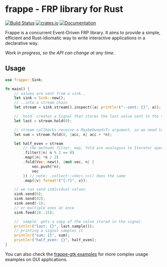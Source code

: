 # frappe - FRP library for Rust

[![Build Status](https://travis-ci.org/darkstalker/frappe.svg?branch=master)](https://travis-ci.org/darkstalker/frappe) [![crates.io](https://meritbadge.herokuapp.com/frappe)](https://crates.io/crates/frappe) [![Documentation](https://docs.rs/frappe/badge.svg)](https://docs.rs/frappe)

Frappe is a concurrent Event-Driven FRP library. It aims to provide a simple, efficient and
Rust-idiomatic way to write interactive applications in a declarative way.

*Work in progress, so the API can change at any time.*

## Usage

```Rust
use frappe::Sink;

fn main() {
    // values are sent from a sink..
    let sink = Sink::new();
    // ..into a stream chain
    let stream = sink.stream().inspect(|a| println!("--sent: {}", a));

    // `hold` creates a Signal that stores the last value sent to the stream
    let last = stream.hold(0);

    // stream callbacks receive a MaybeOwned<T> argument, so we need to deref the value
    let sum = stream.fold(0, |acc, n| acc + *n);

    let half_even = stream
        // the methods filter, map, fold are analogous to Iterator operations
        .filter(|n| n % 2 == 0)
        .map(|n| *n / 2)
        .fold(Vec::new(), |mut vec, n| {
            vec.push(*n);
            vec
        }) // note: .collect::<Vec<_>>() does the same
        .map(|v| format!("{:?}", v));

    // we can send individual values
    sink.send(6);
    sink.send(42);
    sink.send(-1);
    // or multiple ones at once
    sink.feed(10..15);

    // `sample` gets a copy of the value stored in the signal
    println!("last: {}", last.sample());
    // printing a signal samples it
    println!("sum: {}", sum);
    println!("half_even: {}", half_even);
}
```

You can also check the [frappe-gtk examples](https://github.com/darkstalker/frappe-gtk/tree/master/examples)
for more complex usage examples on GUI applications.
